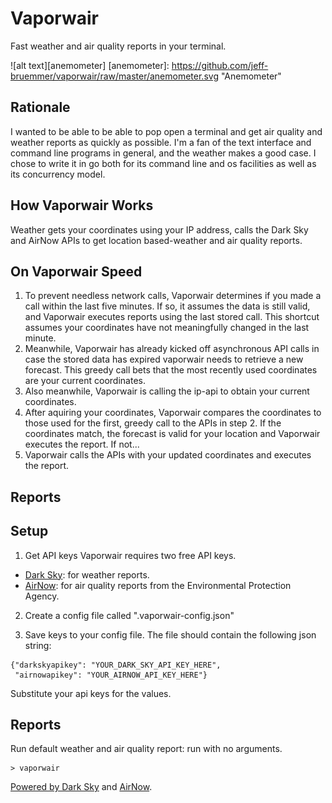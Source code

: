 # Vaporwair
Fast weather and air quality reports in your terminal.  

![alt text][anemometer]
[anemometer]: https://github.com/jeff-bruemmer/vaporwair/raw/master/anemometer.svg "Anemometer"


## Rationale
I wanted to be able to be able to pop open a terminal and get air quality and weather reports as quickly as possible. I'm a fan of the text interface and command line programs in general, and the weather makes a good case. I chose to write it in go both for its command line and os facilities as well as its concurrency model.

## How Vaporwair Works
Weather gets your coordinates using your IP address, calls the Dark Sky and AirNow APIs to get location based-weather and air quality reports.

## On Vaporwair Speed
1. To prevent needless network calls, Vaporwair determines if you made a call within the last five minutes. If so, it assumes the data is still valid, and Vaporwair executes reports using the last stored call. This shortcut assumes your coordinates have not meaningfully changed in the last minute.
2. Meanwhile, Vaporwair has already kicked off asynchronous API calls in case the stored data has expired vaporwair needs to retrieve a new forecast. This greedy call bets that the most recently used coordinates are your current coordinates. 
3. Also meanwhile, Vaporwair is calling the ip-api to obtain your current coordinates.
4. After aquiring your coordinates, Vaporwair compares the coordinates to those used for the first, greedy call to the APIs in step 2. If the coordinates match, the forecast is valid for your location and Vaporwair executes the report. If not...
5. Vaporwair calls the APIs with your updated coordinates and executes the report.

## Reports


## Setup
1. Get API keys 
Vaporwair requires two free API keys.

- [Dark Sky](https://darksky.net/dev): for weather reports.
- [AirNow](https://docs.airnowapi.org/): for air quality reports from the Environmental Protection Agency.

2. Create a config file called ".vaporwair-config.json"

3. Save keys to your config file. The file should contain the following json string:

```
{"darkskyapikey": "YOUR_DARK_SKY_API_KEY_HERE",
 "airnowapikey": "YOUR_AIRNOW_API_KEY_HERE"}
```
Substitute your api keys for the values. 

## Reports
Run default weather and air quality report: run with no arguments.
```
> vaporwair
```

[Powered by Dark Sky](https://darksky.net/poweredby/) and [AirNow](https://airnow.gov/).

